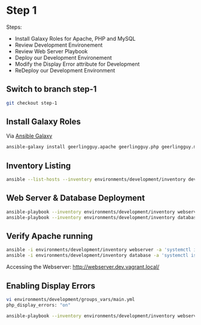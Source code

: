 # Step 1

Steps: 

* Install Galaxy Roles for Apache, PHP and MySQL
* Review Development Environement
* Review Web Server Playbook
* Deploy our Development Environement
* Modify the Display Error attribute for Development
* ReDeploy our Development Environment

## Switch to branch step-1

```bash
git checkout step-1
```

## Install Galaxy Roles

Via [Ansible Galaxy](https://galaxy.ansible.com/home)

```bash
ansible-galaxy install geerlingguy.apache geerlingguy.php geerlingguy.mysql -f
```

## Inventory Listing

```bash
ansible --list-hosts --inventory environments/development/inventory development
```

## Web Server & Database Deployment

```bash
ansible-playbook --inventory environments/development/inventory webserver.yml
ansible-playbook --inventory environments/development/inventory database.yml
```

## Verify Apache running

```bash
ansible -i environments/development/inventory webserver -a 'systemctl is-active httpd'
ansible -i environments/development/inventory database -a 'systemctl is-active mariadb'
```

Accessing the Webserver: http://webserver.dev.vagrant.local/

## Enabling Display Errors

```bash
vi environments/development/groups_vars/main.yml
php_display_errors: "on"
```

```bash
ansible-playbook --inventory environments/development/inventory webserver.yml
```
